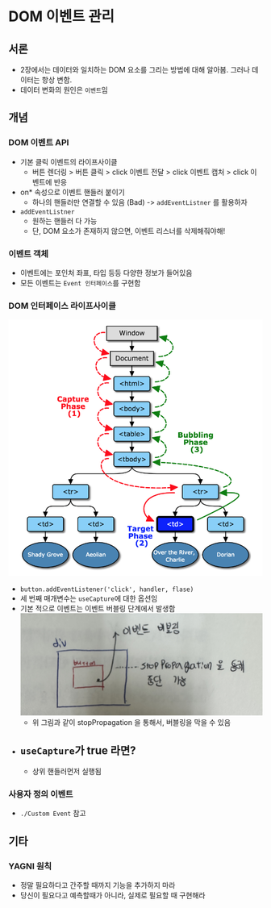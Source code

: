 # DOM 이벤트 관리

## 서론

- 2장에서는 데이터와 일치하는 DOM 요소를 그리는 방법에 대해 알아봄.
  그러나 데이터는 항상 변함.
- 데이터 변화의 원인은 `이벤트`임

## 개념

### DOM 이벤트 API

- 기본 클릭 이벤트의 라이프사이클
  - 버튼 렌더링 > 버튼 클릭 > click 이벤트 전달 > click 이벤트 캡처 > click 이벤트에 반응
- on\* 속성으로 이벤트 핸들러 붙이기
  - 하나의 핸들러만 연결할 수 있음 (Bad) -> `addEventListner` 를 활용하자
- `addEventListner`
  - 원하는 핸들러 다 가능
  - 단, DOM 요소가 존재하지 않으면, 이벤트 리스너를 삭제해줘야해!

### 이벤트 객체

- 이벤트에는 포인처 좌표, 타입 등등 다양한 정보가 들어있음
- 모든 이벤트는 `Event 인터페이스`를 구현함

### DOM 인터페이스 라이프사이클

![이벤트](/src/event.png)

- `button.addEventListener('click', handler, flase)`
- 세 번째 매개변수는 `useCapture`에 대한 옵션임
- 기본 적으로 이벤트는 이벤트 버블링 단계에서 발생함
  ![이벤트 버블링 그림](/src/eventBubling.jpg)
  - 위 그림과 같이 stopPropagation 을 통해서, 버블링을 막을 수 있음
- ## `useCapture`가 true 라면?
  - 상위 핸들러먼저 실행됨

### 사용자 정의 이벤트

- `./Custom Event` 참고

## 기타

### YAGNI 원칙

- 정말 필요하다고 간주할 때까지 기능을 추가하지 마라
- 당신이 필요다고 예측할때가 아니라, 실제로 필요할 때 구현해라
